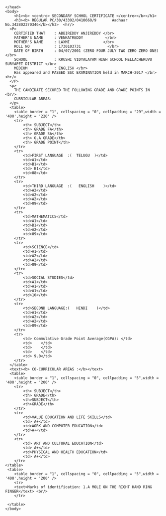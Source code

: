 <!DOCTYPE html>
<html>
    <head>
        <Title>My SSC Memo</Title>
        
    </head>
    <body>
        <h1><b> <centre> SECONDARY SCHHOL CERTIFICATE </centre></b></h1>
        <h3><b> REGULAR PC/30/43392/0410660/9       Aadhaar No.342802370346</b></h3>  <hr/>
      <P>
        CERTIFIED THAT    : ABBIREDDY ANJIREDDY </br>
        FATHER'S NAME     : VENKATREDDY          </br>
        MOTHER'S NAME     : LAXMI               </br>
        ROLL NO           : 1730103731            </br>
        DATE OF BIRTH     : 04/07/2001 (ZERO FOUR JULY TWO ZERO ZERO ONE) </br>
        SCHOOL            : KRUSHI VIDYALAYAM HIGH SCHOOL MELLACHERUVU SURYAPET DISTRICT </br>
        MEDIUM            : ENGLISH </br>
        Has appeared and PASSED SSC EXAMINATION held in MARCH-2017 </br> <hr/>
      </P>
      <p>
        THE CANDIDATE SECURED THE FOLLOWING GRADE AND GRADE POINTS IN  <br/>
        CURRICULAR AREAS:
      </p>
      <table>
        <table border = "1", cellspacing = "0", cellpadding = "29",width = '400',height = '220' />
        <tr>
            <th> SUBJECT</th>
            <th> GRADE FA</th>
            <th> GRADE SA</th>
            <th> O.A GRADE</th>
            <th> GRADE POINT</th>
        </tr>
        <tr>
            <td>FIRST LANGUAGE  :(  TELUGU  )</td>
            <td>A1</td>
            <td>B1</td>
            <td> B1</td>
            <td>08</td>
        </tr>
        <tr>
            <td>THIRD LANGUAGE  :(   ENGLISH    )</td>
            <td>A2</td>
            <td>A2</td>
            <td>A2</td>
            <td>09</td>
        </tr>
        <tr>
            <td>MATHEMATICS</td>
            <td>A1</td>
            <td>B1</td>
            <td>A2</td>
            <td>09</td>
        </tr>
        <tr>
            <td>SCIENCE</td>
            <td>A1</td>
            <td>A2</td>
            <td>A2</td>
            <td>09</td>
        </tr>
        <tr>
            <td>SOCIAL STUDIES</td>
            <td>A1</td>
            <td>A1</td>
            <td>A1</td>
            <td>10</td>
        </tr>
        <tr>
            <td>SECOND LANGUAGE:(   HINDI    )</td>
            <td>A1</td>
            <td>A2</td>
            <td>A2</td>
            <td>09</td>
        </tr>
        <tr>
            <td> Commulative Grade Point Average(CGPA): </td>
            <td>    </td>
            <td>    </td>
            <td>    </td>
            <td> 9.0</td>
        </tr>
      </table>
      <text><b> CO-CURRICULAR AREAS :</b></text>
      <table>
        <table border = "1", cellspacing = "0", cellpadding = "5",width = '400',height = '200' />
        <tr>
            <th> SUBJECT</th>
            <th> GRADE</th>
            <th>SUBJECT</th>
            <th>GRADE</th>
        </tr>
        <tr>
            <td>VALUE EDUCATION AND LIFE SKILLS</td>
            <td> A+</td>
            <td>WORK AND COMPUTER EDUCATION</td>
            <td>A+</td>
        </tr>
        <tr>
            <td> ART AND CULTURAL EDUCATION</td>
            <td> A+</td>
            <td>PHYSICAL AND HEALTH EDUCATION</td>
            <td> A+</td>
        </tr>
    </table>
     <table>
        <table border = "1", cellspacing = "0", cellpadding = "5",width = '400',height = '200' />
        <tr>
        <text>Marks of identification: 1.A MOLE ON THE RIGHT HAND RING FINGER</text> <br/>
        </tr>

     </table>
    </body>
    


</html>

